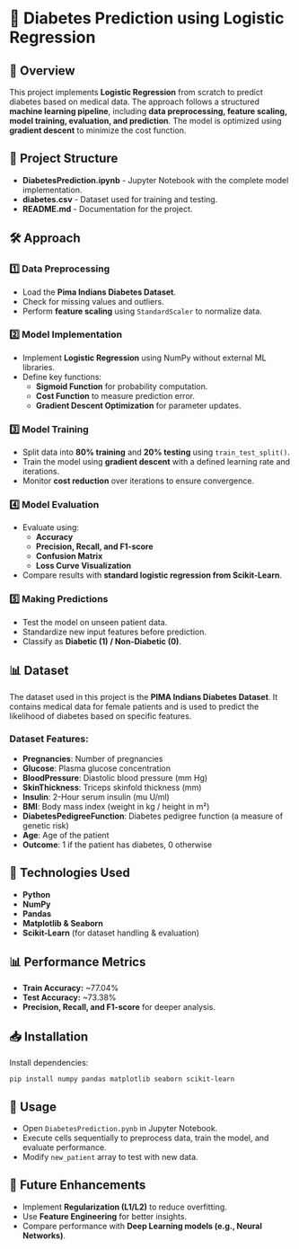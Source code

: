 # 🏥 Diabetes Prediction using Logistic Regression

## 📌 Overview

<p>This project implements <strong>Logistic Regression</strong> from scratch to predict diabetes based on medical data. The approach follows a structured <strong>machine learning pipeline</strong>, including <strong>data preprocessing, feature scaling, model training, evaluation, and prediction</strong>. The model is optimized using <strong>gradient descent</strong> to minimize the cost function.</p>

## 📂 Project Structure

<ul>
  <li><strong>DiabetesPrediction.ipynb</strong> - Jupyter Notebook with the complete model implementation.</li>
  <li><strong>diabetes.csv</strong> - Dataset used for training and testing.</li>
  <li><strong>README.md</strong> - Documentation for the project.</li>
</ul>

## 🛠 Approach

<h3>1️⃣ Data Preprocessing</h3>
<ul>
  <li>Load the <strong>Pima Indians Diabetes Dataset</strong>.</li>
  <li>Check for missing values and outliers.</li>
  <li>Perform <strong>feature scaling</strong> using <code>StandardScaler</code> to normalize data.</li>
</ul>

<h3>2️⃣ Model Implementation</h3>
<ul>
  <li>Implement <strong>Logistic Regression</strong> using NumPy without external ML libraries.</li>
  <li>Define key functions:
    <ul>
      <li><strong>Sigmoid Function</strong> for probability computation.</li>
      <li><strong>Cost Function</strong> to measure prediction error.</li>
      <li><strong>Gradient Descent Optimization</strong> for parameter updates.</li>
    </ul>
  </li>
</ul>

<h3>3️⃣ Model Training</h3>
<ul>
  <li>Split data into <strong>80% training</strong> and <strong>20% testing</strong> using <code>train_test_split()</code>.</li>
  <li>Train the model using <strong>gradient descent</strong> with a defined learning rate and iterations.</li>
  <li>Monitor <strong>cost reduction</strong> over iterations to ensure convergence.</li>
</ul>

<h3>4️⃣ Model Evaluation</h3>
<ul>
  <li>Evaluate using:
    <ul>
      <li><strong>Accuracy</strong></li>
      <li><strong>Precision, Recall, and F1-score</strong></li>
      <li><strong>Confusion Matrix</strong></li>
      <li><strong>Loss Curve Visualization</strong></li>
    </ul>
  </li>
  <li>Compare results with <strong>standard logistic regression from Scikit-Learn</strong>.</li>
</ul>

<h3>5️⃣ Making Predictions</h3>
<ul>
  <li>Test the model on unseen patient data.</li>
  <li>Standardize new input features before prediction.</li>
  <li>Classify as <strong>Diabetic (1) / Non-Diabetic (0)</strong>.</li>
</ul>

## 📊 Dataset

<p>The dataset used in this project is the <strong>PIMA Indians Diabetes Dataset</strong>. It contains medical data for female patients and is used to predict the likelihood of diabetes based on specific features.</p>

<h3>Dataset Features:</h3>
<ul>
  <li><strong>Pregnancies</strong>: Number of pregnancies</li>
  <li><strong>Glucose</strong>: Plasma glucose concentration</li>
  <li><strong>BloodPressure</strong>: Diastolic blood pressure (mm Hg)</li>
  <li><strong>SkinThickness</strong>: Triceps skinfold thickness (mm)</li>
  <li><strong>Insulin</strong>: 2-Hour serum insulin (mu U/ml)</li>
  <li><strong>BMI</strong>: Body mass index (weight in kg / height in m²)</li>
  <li><strong>DiabetesPedigreeFunction</strong>: Diabetes pedigree function (a measure of genetic risk)</li>
  <li><strong>Age</strong>: Age of the patient</li>
  <li><strong>Outcome</strong>: 1 if the patient has diabetes, 0 otherwise</li>
</ul>

## 🔧 Technologies Used

<ul>
  <li><strong>Python</strong></li>
  <li><strong>NumPy</strong></li>
  <li><strong>Pandas</strong></li>
  <li><strong>Matplotlib & Seaborn</strong></li>
  <li><strong>Scikit-Learn</strong> (for dataset handling & evaluation)</li>
</ul>

## 📊 Performance Metrics

<ul>
  <li><strong>Train Accuracy:</strong> ~77.04%</li>
  <li><strong>Test Accuracy:</strong> ~73.38%</li>
  <li><strong>Precision, Recall, and F1-score</strong> for deeper analysis.</li>
</ul>

## 📥 Installation

<p>Install dependencies:</p>

<pre><code>pip install numpy pandas matplotlib seaborn scikit-learn</code></pre>

## 🎯 Usage

<ul>
  <li>Open <code>DiabetesPrediction.pynb</code> in Jupyter Notebook.</li>
  <li>Execute cells sequentially to preprocess data, train the model, and evaluate performance.</li>
  <li>Modify <code>new_patient</code> array to test with new data.</li>
</ul>

## 🚀 Future Enhancements

<ul>
  <li>Implement <strong>Regularization (L1/L2)</strong> to reduce overfitting.</li>
  <li>Use <strong>Feature Engineering</strong> for better insights.</li>
  <li>Compare performance with <strong>Deep Learning models (e.g., Neural Networks)</strong>.</li>
</ul>

